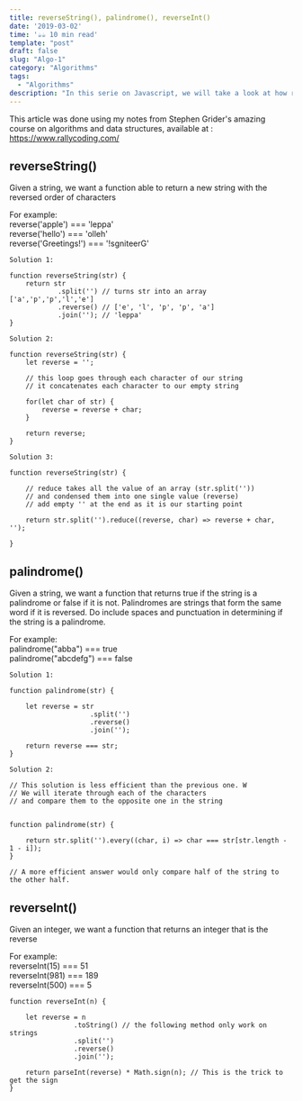 ```yaml
---
title: reverseString(), palindrome(), reverseInt()
date: '2019-03-02'
time: '☕️☕️ 10 min read'
template: "post"
draft: false
slug: "Algo-1"
category: "Algorithms"
tags:
  - "Algorithms"
description: "In this serie on Javascript, we will take a look at how reverse data within functions."
---
```



This article was done using my notes from Stephen Grider's amazing course on algorithms and data structures, available at : https://www.rallycoding.com/

## reverseString()

Given a string, we want a function able to return a new string with the reversed order of characters

For example:<br>
reverse('apple') === 'leppa'<br>
reverse('hello') === 'olleh'<br>
reverse('Greetings!') === '!sgniteerG'

```
Solution 1:

function reverseString(str) {
    return str
            .split('') // turns str into an array ['a','p','p','l','e']
            .reverse() // ['e', 'l', 'p', 'p', 'a']
            .join(''); // 'leppa'
}

```

```
Solution 2:

function reverseString(str) {
    let reverse = '';

    // this loop goes through each character of our string
    // it concatenates each character to our empty string

    for(let char of str) {
        reverse = reverse + char;
    }

    return reverse;
}

```

```
Solution 3:

function reverseString(str) {

    // reduce takes all the value of an array (str.split(''))
    // and condensed them into one single value (reverse)
    // add empty '' at the end as it is our starting point

    return str.split('').reduce((reverse, char) => reverse + char, '');

}

```

## palindrome()

Given a string, we want a function that returns true if the string is a palindrome or false if it is not.
Palindromes are strings that form the same word if it is reversed. Do include spaces and punctuation in determining if the string is a palindrome.

For example:<br>
palindrome("abba") === true<br>
palindrome("abcdefg") === false

```
Solution 1:

function palindrome(str) {

    let reverse = str
                    .split('')
                    .reverse()
                    .join('');

    return reverse === str;
}

```

```
Solution 2:

// This solution is less efficient than the previous one. W
// We will iterate through each of the characters
// and compare them to the opposite one in the string


function palindrome(str) {

    return str.split('').every((char, i) => char === str[str.length - 1 - i]);
}

// A more efficient answer would only compare half of the string to the other half.

```

## reverseInt()

Given an integer, we want a function that returns an integer that is the reverse

For example:<br>
reverseInt(15) === 51<br>
reverseInt(981) === 189<br>
reverseInt(500) === 5

```
function reverseInt(n) {

    let reverse = n
                .toString() // the following method only work on strings
                .split('')
                .reverse()
                .join('');

    return parseInt(reverse) * Math.sign(n); // This is the trick to get the sign
}

```
